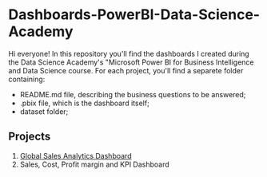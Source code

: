 # Dashboards-PowerBI-Data-Science-Academy
Hi everyone!
In this repository you'll find the dashboards I created during the Data Science Academy's "Microsoft Power BI for Business Intelligence and Data Science course.
For each project, you'll find a separete folder containing:

- README.md file, describing the business questions to be answered;
- .pbix file, which is the dashboard itself;
- dataset folder;

## Projects

1. [Global Sales Analytics Dashboard](https://github.com/joaoambrozetto/Dashboards-PowerBI-Data-Science-Academy/tree/main/Global%20Sales%20Analytics%20Dashboard)
2. Sales, Cost, Profit margin and KPI Dashboard
